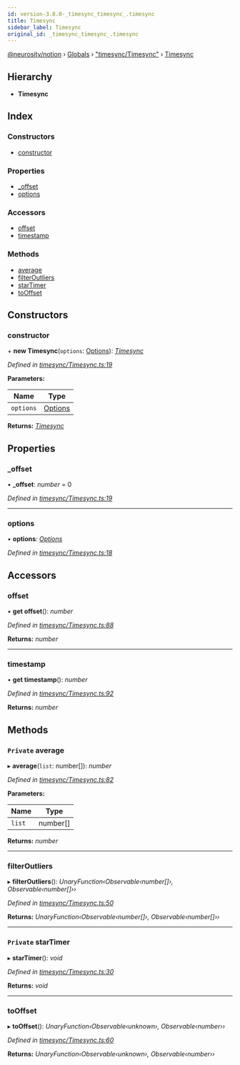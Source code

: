 ```yaml
---
id: version-3.8.0-_timesync_timesync_.timesync
title: Timesync
sidebar_label: Timesync
original_id: _timesync_timesync_.timesync
---
```


[@neurosity/notion](../index.md) › [Globals](../globals.md) › ["timesync/Timesync"](../modules/_timesync_timesync_.md) › [Timesync](_timesync_timesync_.timesync.md)

## Hierarchy

* **Timesync**

## Index

### Constructors

* [constructor](_timesync_timesync_.timesync.md#constructor)

### Properties

* [_offset](_timesync_timesync_.timesync.md#_offset)
* [options](_timesync_timesync_.timesync.md#options)

### Accessors

* [offset](_timesync_timesync_.timesync.md#offset)
* [timestamp](_timesync_timesync_.timesync.md#timestamp)

### Methods

* [average](_timesync_timesync_.timesync.md#private-average)
* [filterOutliers](_timesync_timesync_.timesync.md#filteroutliers)
* [starTimer](_timesync_timesync_.timesync.md#private-startimer)
* [toOffset](_timesync_timesync_.timesync.md#tooffset)

## Constructors

###  constructor

\+ **new Timesync**(`options`: [Options](../modules/_timesync_timesync_.md#options)): *[Timesync](_timesync_timesync_.timesync.md)*

*Defined in [timesync/Timesync.ts:19](https://github.com/neurosity/notion-js/blob/58d781f/src/timesync/Timesync.ts#L19)*

**Parameters:**

Name | Type |
------ | ------ |
`options` | [Options](../modules/_timesync_timesync_.md#options) |

**Returns:** *[Timesync](_timesync_timesync_.timesync.md)*

## Properties

###  _offset

• **_offset**: *number* = 0

*Defined in [timesync/Timesync.ts:19](https://github.com/neurosity/notion-js/blob/58d781f/src/timesync/Timesync.ts#L19)*

___

###  options

• **options**: *[Options](../modules/_timesync_timesync_.md#options)*

*Defined in [timesync/Timesync.ts:18](https://github.com/neurosity/notion-js/blob/58d781f/src/timesync/Timesync.ts#L18)*

## Accessors

###  offset

• **get offset**(): *number*

*Defined in [timesync/Timesync.ts:88](https://github.com/neurosity/notion-js/blob/58d781f/src/timesync/Timesync.ts#L88)*

**Returns:** *number*

___

###  timestamp

• **get timestamp**(): *number*

*Defined in [timesync/Timesync.ts:92](https://github.com/neurosity/notion-js/blob/58d781f/src/timesync/Timesync.ts#L92)*

**Returns:** *number*

## Methods

### `Private` average

▸ **average**(`list`: number[]): *number*

*Defined in [timesync/Timesync.ts:82](https://github.com/neurosity/notion-js/blob/58d781f/src/timesync/Timesync.ts#L82)*

**Parameters:**

Name | Type |
------ | ------ |
`list` | number[] |

**Returns:** *number*

___

###  filterOutliers

▸ **filterOutliers**(): *UnaryFunction‹Observable‹number[]›, Observable‹number[]››*

*Defined in [timesync/Timesync.ts:50](https://github.com/neurosity/notion-js/blob/58d781f/src/timesync/Timesync.ts#L50)*

**Returns:** *UnaryFunction‹Observable‹number[]›, Observable‹number[]››*

___

### `Private` starTimer

▸ **starTimer**(): *void*

*Defined in [timesync/Timesync.ts:30](https://github.com/neurosity/notion-js/blob/58d781f/src/timesync/Timesync.ts#L30)*

**Returns:** *void*

___

###  toOffset

▸ **toOffset**(): *UnaryFunction‹Observable‹unknown›, Observable‹number››*

*Defined in [timesync/Timesync.ts:60](https://github.com/neurosity/notion-js/blob/58d781f/src/timesync/Timesync.ts#L60)*

**Returns:** *UnaryFunction‹Observable‹unknown›, Observable‹number››*
